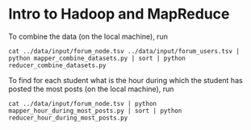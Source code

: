 Intro to Hadoop and MapReduce
=============================

To combine the data (on the local machine), run

`cat ../data/input/forum_node.tsv ../data/input/forum_users.tsv | python mapper_combine_datasets.py | sort | python reducer_combine_datasets.py`

To find for each student what is the hour during which the student has posted the most posts (on the local machine), run

`cat ../data/input/forum_node.tsv | python mapper_hour_during_most_posts.py | sort | python reducer_hour_during_most_posts.py`
